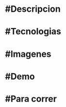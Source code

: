 <strong><h1>#Descripcion</h1></strong>

<strong><h1>#Tecnologias</h1></strong>

<strong><h1>#Imagenes</h1></strong> 

<strong><h1>#Demo</h1></strong>

<strong><h1>#Para correr</h1></strong>

